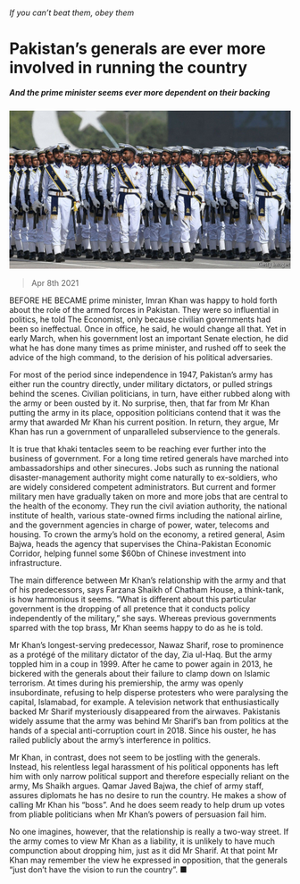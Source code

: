 ###### If you can’t beat them, obey them

# Pakistan’s generals are ever more involved in running the country 

##### And the prime minister seems ever more dependent on their backing 

![image](images/20210410_asp504.jpg) 

> Apr 8th 2021 

BEFORE HE BECAME prime minister, Imran Khan was happy to hold forth about the role of the armed forces in Pakistan. They were so influential in politics, he told The Economist, only because civilian governments had been so ineffectual. Once in office, he said, he would change all that. Yet in early March, when his government lost an important Senate election, he did what he has done many times as prime minister, and rushed off to seek the advice of the high command, to the derision of his political adversaries.

For most of the period since independence in 1947, Pakistan’s army has either run the country directly, under military dictators, or pulled strings behind the scenes. Civilian politicians, in turn, have either rubbed along with the army or been ousted by it. No surprise, then, that far from Mr Khan putting the army in its place, opposition politicians contend that it was the army that awarded Mr Khan his current position. In return, they argue, Mr Khan has run a government of unparalleled subservience to the generals.


It is true that khaki tentacles seem to be reaching ever further into the business of government. For a long time retired generals have marched into ambassadorships and other sinecures. Jobs such as running the national disaster-management authority might come naturally to ex-soldiers, who are widely considered competent administrators. But current and former military men have gradually taken on more and more jobs that are central to the health of the economy. They run the civil aviation authority, the national institute of health, various state-owned firms including the national airline, and the government agencies in charge of power, water, telecoms and housing. To crown the army’s hold on the economy, a retired general, Asim Bajwa, heads the agency that supervises the China-Pakistan Economic Corridor, helping funnel some $60bn of Chinese investment into infrastructure.

The main difference between Mr Khan’s relationship with the army and that of his predecessors, says Farzana Shaikh of Chatham House, a think-tank, is how harmonious it seems. “What is different about this particular government is the dropping of all pretence that it conducts policy independently of the military,” she says. Whereas previous governments sparred with the top brass, Mr Khan seems happy to do as he is told.

Mr Khan’s longest-serving predecessor, Nawaz Sharif, rose to prominence as a protégé of the military dictator of the day, Zia ul-Haq. But the army toppled him in a coup in 1999. After he came to power again in 2013, he bickered with the generals about their failure to clamp down on Islamic terrorism. At times during his premiership, the army was openly insubordinate, refusing to help disperse protesters who were paralysing the capital, Islamabad, for example. A television network that enthusiastically backed Mr Sharif mysteriously disappeared from the airwaves. Pakistanis widely assume that the army was behind Mr Sharif’s ban from politics at the hands of a special anti-corruption court in 2018. Since his ouster, he has railed publicly about the army’s interference in politics.

Mr Khan, in contrast, does not seem to be jostling with the generals. Instead, his relentless legal harassment of his political opponents has left him with only narrow political support and therefore especially reliant on the army, Ms Shaikh argues. Qamar Javed Bajwa, the chief of army staff, assures diplomats he has no desire to run the country. He makes a show of calling Mr Khan his “boss”. And he does seem ready to help drum up votes from pliable politicians when Mr Khan’s powers of persuasion fail him.

No one imagines, however, that the relationship is really a two-way street. If the army comes to view Mr Khan as a liability, it is unlikely to have much compunction about dropping him, just as it did Mr Sharif. At that point Mr Khan may remember the view he expressed in opposition, that the generals “just don’t have the vision to run the country”. ■

